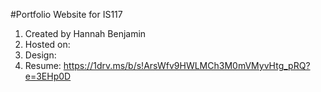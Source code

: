 #Portfolio Website for IS117

1. Created by Hannah Benjamin
2. Hosted on:
3. Design:
4. Resume: https://1drv.ms/b/s!ArsWfv9HWLMCh3M0mVMyvHtg_pRQ?e=3EHp0D
